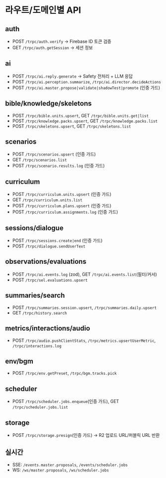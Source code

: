 # 라우트/도메인별 API

## auth
- POST `/trpc/auth.verify` → Firebase ID 토큰 검증
- GET `/trpc/auth.getSession` → 세션 정보

## ai
- POST `/trpc/ai.reply.generate` → Safety 전처리 + LLM 응답
- POST `/trpc/ai.perception.summarize`, `/trpc/ai.director.decideActions`
- POST `/trpc/ai.master.propose|validate|shadowTest|promote` (인증 가드)

## bible/knowledge/skeletons
- POST `/trpc/bible.units.upsert`, GET `/trpc/bible.units.get|list`
- POST `/trpc/knowledge.packs.upsert`, GET `/trpc/knowledge.packs.list`
- POST `/trpc/skeletons.upsert`, GET `/trpc/skeletons.list`

## scenarios
- POST `/trpc/scenarios.upsert` (인증 가드)
- GET `/trpc/scenarios.list`
- POST `/trpc/scenario.results.log` (인증 가드)

## curriculum
- POST `/trpc/curriculum.units.upsert` (인증 가드)
- GET `/trpc/curriculum.units.list`
- POST `/trpc/curriculum.plans.upsert` (인증 가드)
- POST `/trpc/curriculum.assignments.log` (인증 가드)

## sessions/dialogue
- POST `/trpc/sessions.create|end` (인증 가드)
- POST `/trpc/dialogue.sendUserText`

## observations/evaluations
- POST `/trpc/ai.events.log` (zod), GET `/trpc/ai.events.list`(필터/커서)
- POST `/trpc/sel.evaluations.upsert`

## summaries/search
- POST `/trpc/summaries.session.upsert`, `/trpc/summaries.daily.upsert`
- GET `/trpc/history.search`

## metrics/interactions/audio
- POST `/trpc/audio.pushClientStats`, `/trpc/metrics.upsertUserMetric`, `/trpc/interactions.log`

## env/bgm
- POST `/trpc/env.getPreset`, `/trpc/bgm.tracks.pick`

## scheduler
- POST `/trpc/scheduler.jobs.enqueue`(인증 가드), GET `/trpc/scheduler.jobs.list`

## storage
- POST `/trpc/storage.presign`(인증 가드) → R2 업로드 URL/퍼블릭 URL 반환

## 실시간
- SSE: `/events.master.proposals`, `/events/scheduler.jobs`
- WS: `/ws/master.proposals`, `/ws/scheduler.jobs`
